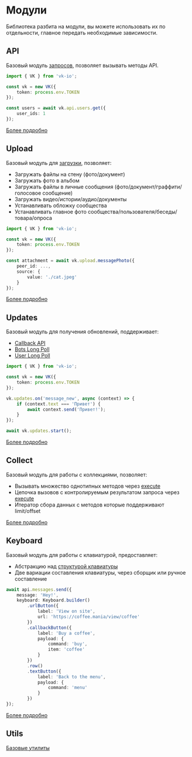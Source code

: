 # Модули

Библиотека разбита на модули, вы можете использовать их по отдельности, главное передать необходимые зависимости.

## API

Базовый модуль [запросов](https://vk.com/dev/api_requests), позволяет вызывать методы API.

```ts
import { VK } from 'vk-io';

const vk = new VK({
	token: process.env.TOKEN
});

const users = await vk.api.users.get({
	user_ids: 1
});
```

[Более подробно](./api)

## Upload

Базовый модуль для [загрузки](https://vk.com/dev/upload_files), позволяет:
- Загружать файлы на стену (фото/документ)
- Загружать фото в альбом
- Загружать файлы в личные сообщения (фото/документ/граффити/голосовое сообщение)
- Загружать видео/истории/аудио/документы
- Устанавливать обложку сообщества
- Устанавливать главное фото сообщества/пользователя/беседы/товара/опроса

```ts
import { VK } from 'vk-io';

const vk = new VK({
	token: process.env.TOKEN
});

const attachment = await vk.upload.messagePhoto({
	peer_id: ...,
	source: {	
		value: './cat.jpeg'
	}
});
```

[Более подробно](./upload)

## Updates

Базовый модуль для получения обновлений, поддерживает:
- [Callback API](https://vk.com/dev/callback_api)
- [Bots Long Poll](https://vk.com/dev/bots_longpoll)
- [User Long Poll](https://vk.com/dev/using_longpoll)

```ts
import { VK } from 'vk-io';

const vk = new VK({
	token: process.env.TOKEN
});

vk.updates.on('message_new', async (context) => {
	if (context.text === 'Привет') {
		await context.send('Привет!');
	}
});

await vk.updates.start();
```

[Более подробно](./updates)

## Collect

Базовый модуль для работы с коллекциями, позволяет:
- Вызывать множество однотипных методов через [execute](https://vk.com/dev/execute)
- Цепочка вызовов с контролируемым результатом запроса через [execute](https://vk.com/dev/execute)
- Итератор сбора данных с методов которые поддерживают limit/offset

[Более подробно](./collect)

## Keyboard

Базовый модуль для работы с клавиатурой, предоставляет:
- Абстракцию над [структурой клавиатуры](https://vk.com/dev/bots_docs_3)
- Две вариации составления клавиатуры, через сборщик или ручное составление

```ts
await api.messages.send({
	message: 'Hey!',
	keyboard: Keyboard.builder()
		.urlButton({
			label: 'View on site',
			url: 'https://coffee.mania/view/coffee'
		})
		.callbackButton({
			label: 'Buy a coffee',
			payload: {
				command: 'buy',
				item: 'coffee'
			}
		})
		.row()
		.textButton({
			label: 'Back to the menu',
			payload: {
				command: 'menu'
			}
		})
});
```

[Более подробно](./keyboard)

## Utils

[Базовые утилиты](./utils)
